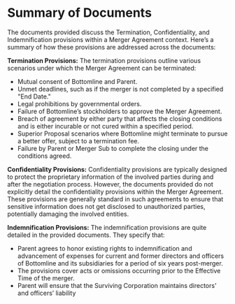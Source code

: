 # Summary of Documents

The documents provided discuss the Termination, Confidentiality, and Indemnification provisions within a Merger Agreement context. Here’s a summary of how these provisions are addressed across the documents:

**Termination Provisions:**
The termination provisions outline various scenarios under which the Merger Agreement can be terminated:
- Mutual consent of Bottomline and Parent.
- Unmet deadlines, such as if the merger is not completed by a specified "End Date."
- Legal prohibitions by governmental orders.
- Failure of Bottomline’s stockholders to approve the Merger Agreement.
- Breach of agreement by either party that affects the closing conditions and is either incurable or not cured within a specified period.
- Superior Proposal scenarios where Bottomline might terminate to pursue a better offer, subject to a termination fee.
- Failure by Parent or Merger Sub to complete the closing under the conditions agreed.

**Confidentiality Provisions:**
Confidentiality provisions are typically designed to protect the proprietary information of the involved parties during and after the negotiation process. However, the documents provided do not explicitly detail the confidentiality provisions within the Merger Agreement. These provisions are generally standard in such agreements to ensure that sensitive information does not get disclosed to unauthorized parties, potentially damaging the involved entities.

**Indemnification Provisions:**
The indemnification provisions are quite detailed in the provided documents. They specify that:
- Parent agrees to honor existing rights to indemnification and advancement of expenses for current and former directors and officers of Bottomline and its subsidiaries for a period of six years post-merger.
- The provisions cover acts or omissions occurring prior to the Effective Time of the merger.
- Parent will ensure that the Surviving Corporation maintains directors’ and officers’ liability